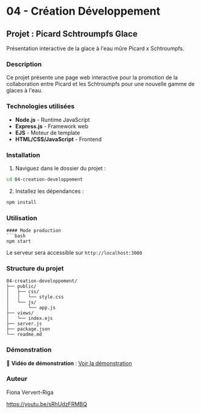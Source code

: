 # 04 - Création Développement

## Projet : Picard Schtroumpfs Glace

Présentation interactive de la glace à l'eau mûre Picard x Schtroumpfs.

### Description

Ce projet présente une page web interactive pour la promotion de la collaboration entre Picard et les Schtroumpfs pour une nouvelle gamme de glaces à l'eau.

### Technologies utilisées

- **Node.js** - Runtime JavaScript
- **Express.js** - Framework web
- **EJS** - Moteur de template
- **HTML/CSS/JavaScript** - Frontend

### Installation

1. Naviguez dans le dossier du projet :
```bash
cd 04-creation-developpement
```

2. Installez les dépendances :
```bash
npm install
```
### Utilisation
```
#### Mode production
```bash
npm start
```

Le serveur sera accessible sur `http://localhost:3000`

### Structure du projet

```
04-creation-developpement/
├── public/
│   ├── css/
│   │   └── style.css
│   └── js/
│       └── app.js
├── views/
│   └── index.ejs
├── server.js
├── package.json
└── readme.md
```

### Démonstration

🎥 **Vidéo de démonstration** : [Voir la démonstration](LIEN_VIDEO_ICI)

### Auteur

Fiona Ververt-Riga 

https://youtu.be/sRhUdzFRMBQ